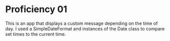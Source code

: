 # Proficiency 01
This is an app that displays a custom message depending on the time of day. I used a SimpleDateFormat and instances of the Date class to compare set times to the current time. 